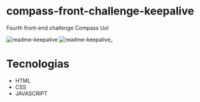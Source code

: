 # compass-front-challenge-keepalive
Fourth front-end challenge Compass Uol

![readme-keepalive](https://user-images.githubusercontent.com/88867271/196250124-6c276c5d-d978-4181-83aa-168bbfdf0085.png)
![readme-keepalive_](https://user-images.githubusercontent.com/88867271/196251222-8a2a1270-a1ed-4ae6-8760-6b0ff1755ad8.png)


# Tecnologias
- HTML
- CSS
- JAVASCRIPT
